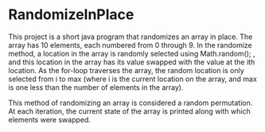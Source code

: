 # RandomizeInPlace
This project is a short java program that randomizes an array in place. The array has 10 elements, each numbered from 0 through 9. In the randomize method, a location in the array is randomly selected using Math.random(); , and this location in the array has its value swapped with the value at the ith location. As the for-loop traverses the array, the random location is only selected from i to max (where i is the current location on the array, and max is one less than the number of elements in the array).

This method of randomizing an array is considered a random permutation. At each iteration, the current state of the array is printed along with which elements were swapped.
